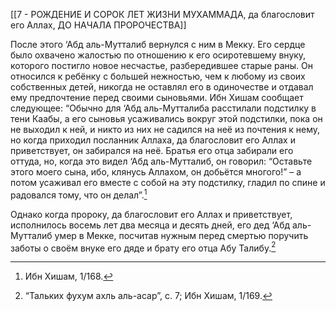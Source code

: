 [[7 - РОЖДЕНИЕ И СОРОК ЛЕТ ЖИЗНИ МУХАММАДА, да благословит его Аллах, ДО НАЧАЛА ПРОРОЧЕСТВА]]

После этого ‘Абд аль-Мутталиб вернулся с ним в Мекку. Его сердце было охвачено жалостью по отношению к его осиротевшему внуку, которого постигло новое несчастье, разбередившее старые раны. Он относился к ребёнку с большей нежностью, чем к любому из своих собственных детей, никогда не оставлял его в одиночестве и отдавал ему предпочтение перед своими сыновьями. Ибн Хишам сообщает следующее: “Обычно для ‘Абд аль-Мутталиба расстилали подстилку в тени Каабы, а его сыновья усаживались вокруг этой подстилки, пока он не выходил к ней, и никто из них не садился на неё из почтения к нему, но когда приходил посланник Аллаха, да благословит его Аллах и приветствует, он забирался на неё. Братья его отца забирали его оттуда, но, когда это видел ‘Абд аль-Мутталиб, он говорил: “Оставьте этого моего сына, ибо, клянусь Аллахом, он добьётся многого!” – а потом усаживал его вместе с собой на эту подстилку, гладил по спине и радовался тому, что он делал”.[^1]

Однако когда пророку, да благословит его Аллах и приветствует, исполнилось восемь лет два месяца и десять дней, его дед ‘Абд аль-Мутталиб умер в Мекке, посчитав нужным перед смертью поручить заботы о своём внуке его дяде и брату его отца Абу Талибу.[^2]

[^1]: Ибн Хишам, 1/168.

[^2]: “Тальких фухум ахль аль-асар”, с. 7; Ибн Хишам, 1/169.

